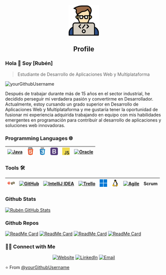 <p align="center">
 <img width="100px" src="https://github.com/RubenLCgit/RepoGitImg/blob/main/Iconos/coding.png?raw=true" align="center" alt="Github Readme Stats" />
 <h2 align="center">Profile</h2>
</p>

### Hola 👋 Soy [Rubén]
> Estudiante de Desarrollo de Aplicaciones Web y Multiplataforma


<img src="https://komarev.com/ghpvc/?username=yourGithubUsername" alt="yourGithubUsername" />

<div>
 <p>
Después de trabajar durante más de 15 años en el sector industrial, he decidido perseguir mi verdadera pasión y convertirme en Desarrollador. Actualmente, estoy cursando un grado superior en Desarrollo de Aplicaciones Web y Multiplataforma y me gustaría tener la oportunidad de fusionar mi experiencia adquirida trabajando en equipo con mis habilidades emergentes en programación para contribuir al desarrollo de aplicaciones y soluciones web innovadoras.
</p>
</div>

### Programming Languages 🌐

| [<img src="https://cdn-icons-png.flaticon.com/128/5433/5433712.png" alt="Java" width="24">](https://www.java.com/) | [<img src="https://raw.githubusercontent.com/github/explore/80688e429a7d4ef2fca1e82350fe8e3517d3494d/topics/html/html.png" alt="HTML" width="24">](https://developer.mozilla.org/en-US/docs/Web/HTML)  | [<img src="https://raw.githubusercontent.com/github/explore/80688e429a7d4ef2fca1e82350fe8e3517d3494d/topics/css/css.png" alt="CSS" width="24">](https://developer.mozilla.org/en-US/docs/Web/CSS)  |  [<img src="https://raw.githubusercontent.com/github/explore/80688e429a7d4ef2fca1e82350fe8e3517d3494d/topics/bootstrap/bootstrap.png" alt="Bootstrap" width="24">](https://getbootstrap.com/) |  [<img src="https://raw.githubusercontent.com/github/explore/80688e429a7d4ef2fca1e82350fe8e3517d3494d/topics/javascript/javascript.png" alt="JavaScript" width="24">](https://developer.mozilla.org/en-US/docs/Web/JavaScript) | [<img src="https://brandeps.com/icon-download/O/Oracle-icon-vector-02.svg" alt="Oracle" width="24">](https://www.oracle.com/)
|---|---|---|---|---|---|
 
### Tools 🛠️

| [<img src="https://raw.githubusercontent.com/github/explore/80688e429a7d4ef2fca1e82350fe8e3517d3494d/topics/git/git.png" alt="Git" width="24">](https://git-scm.com/) |  [<img src="https://github.githubassets.com/images/modules/logos_page/GitHub-Mark.png" alt="GitHub" width="24">](https://github.com/) | [<img src="https://www.jetbrains.com/company/brand/img/logo1.svg" alt="IntelliJ IDEA" width="24">](https://www.jetbrains.com/idea/) |  [<img src="https://cdn-icons-png.flaticon.com/128/7131/7131117.png" alt="Trello" width="24">](https://trello.com/) | [<img src="https://raw.githubusercontent.com/github/explore/80688e429a7d4ef2fca1e82350fe8e3517d3494d/topics/windows/windows.png" alt="Windows" width="24">](https://www.microsoft.com/windows/) | [<img src="https://raw.githubusercontent.com/github/explore/80688e429a7d4ef2fca1e82350fe8e3517d3494d/topics/linux/linux.png" alt="Linux" width="24">](https://www.linux.org/)  |  [<img src="https://cdn-icons-png.flaticon.com/128/10435/10435128.png" alt="Agile" width="24">](https://www.agilealliance.org/) | Scrum |
|---|---|---|---|---|---|---|---|

### Github Stats

[![Rubén GitHub Stats](https://github-readme-stats.vercel.app/api?username=RubenLCgit&show_icons=true&count_private=true)](https://github.com/yourGithubUsername)

### Github Repos

[![ReadMe Card](https://github-readme-stats.vercel.app/api/pin/?username=RubenLCgit&repo=Jugamos-Todos-Web-App&show_owner=true)](https://github.com/yourGithubUsername/yourRepoName)
[![ReadMe Card](https://github-readme-stats.vercel.app/api/pin/?username=RubenLCgit&repo=Proyecto-PokeAPI&show_owner=true)](https://github.com/yourGithubUsername/yourRepoName)
[![ReadMe Card](https://github-readme-stats.vercel.app/api/pin/?username=RubenLCgit&repo=CI-Kata-Numeros-Romanos&show_owner=true)](https://github.com/yourGithubUsername/yourRepoName)
[![ReadMe Card](https://github-readme-stats.vercel.app/api/pin/?username=RubenLCgit&repo=Selenium-Patron-Page-Object&show_owner=true)](https://github.com/yourGithubUsername/yourRepoName)

<h3> 🤝🏻 Connect with Me </h3>

<p align="center">
<a href="#" target="_blank"><img alt="Website" src="https://img.shields.io/badge/Website-En desarrollo-blue?style=flat&logo=google-chrome"></a>
<a href="#" target="_blank"><img alt="LinkedIn" src="https://img.shields.io/badge/LinkedIn-En desarrollo-blue?style=flat&logo=linkedin"></a>
<a href="mailto:yourEmail@gmail.com"><img alt="Email" src="https://img.shields.io/badge/Email-rublomcal@gmail.com-blue?style=flat&logo=gmail"></a>
</p>


⭐️ From [@yourGithubUsername](https://github.com/RubenLCgit)
